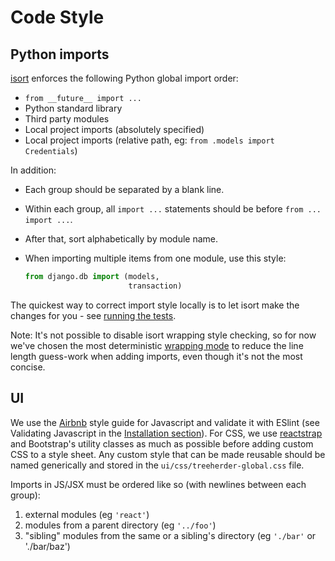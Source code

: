Code Style
==========

Python imports
--------------

[isort](https://github.com/timothycrosley/isort) enforces the following Python global import order:

* ``from __future__ import ...``
* Python standard library
* Third party modules
* Local project imports (absolutely specified)
* Local project imports (relative path, eg: ``from .models import Credentials``)

In addition:

* Each group should be separated by a blank line.
* Within each group, all ``import ...`` statements should be before ``from ... import ...``.
* After that, sort alphabetically by module name.
* When importing multiple items from one module, use this style:

  ```python
  from django.db import (models,
                         transaction)
  ```

The quickest way to correct import style locally is to let isort make the changes for you - see
[running the tests](common_tasks.html#running-the-tests).

Note: It's not possible to disable isort wrapping style checking, so for now we've chosen the
most deterministic [wrapping mode](https://github.com/timothycrosley/isort#multi-line-output-modes)
to reduce the line length guess-work when adding imports, even though it's not the most concise.

UI
--

We use the [Airbnb](https://github.com/airbnb/javascript) style guide for Javascript and validate it with ESlint (see Validating Javascript in the [Installation section](installation.html#validating-javascript)). For CSS, we use [reactstrap](https://reactstrap.github.io/) and Bootstrap's utility classes as much as possible before adding custom CSS to a style sheet. Any custom style that can be made reusable should be named generically and stored in the ``ui/css/treeherder-global.css`` file.

Imports in JS/JSX must be ordered like so (with newlines between each group):
1. external modules (eg `'react'`)
2. modules from a parent directory (eg `'../foo'`)
3. "sibling" modules from the same or a sibling's directory (eg `'./bar'` or './bar/baz')
